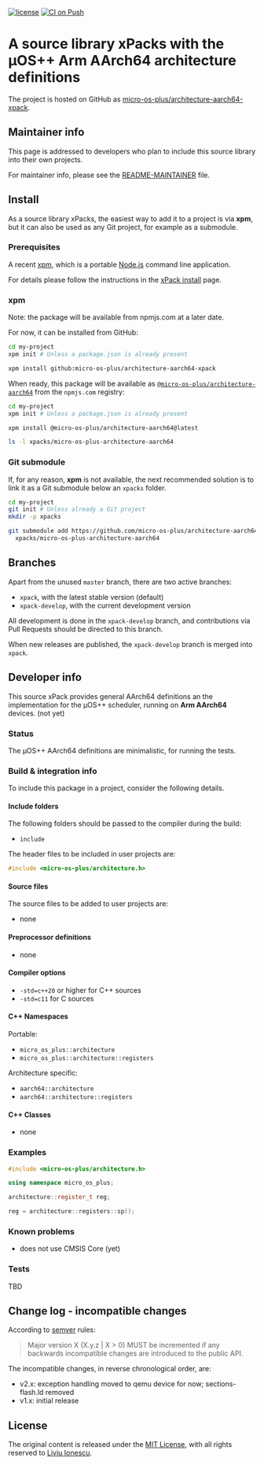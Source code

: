 [![license](https://img.shields.io/github/license/micro-os-plus/architecture-aarch64-xpack)](https://github.com/micro-os-plus/architecture-aarch64-xpack/blob/xpack/LICENSE)
[![CI on Push](https://github.com/micro-os-plus/architecture-aarch64-xpack/workflows/CI%20on%20Push/badge.svg)](https://github.com/micro-os-plus/architecture-aarch64-xpack/actions?query=workflow%3A%22CI+on+Push%22)

# A source library xPacks with the µOS++ Arm AArch64 architecture definitions

The project is hosted on GitHub as
[micro-os-plus/architecture-aarch64-xpack](https://github.com/micro-os-plus/architecture-aarch64-xpack).

## Maintainer info

This page is addressed to developers who plan to include this source
library into their own projects.

For maintainer info, please see the
[README-MAINTAINER](README-MAINTAINER.md) file.

## Install

As a source library xPacks, the easiest way to add it to a project is via
**xpm**, but it can also be used as any Git project, for example as a submodule.

### Prerequisites

A recent [xpm](https://xpack.github.io/xpm/),
which is a portable [Node.js](https://nodejs.org/) command line application.

For details please follow the instructions in the
[xPack install](https://xpack.github.io/install/) page.

### xpm

Note: the package will be available from npmjs.com at a later date.

For now, it can be installed from GitHub:

```sh
cd my-project
xpm init # Unless a package.json is already present

xpm install github:micro-os-plus/architecture-aarch64-xpack
```

When ready, this package will be available as
[`@micro-os-plus/architecture-aarch64`](https://www.npmjs.com/package/@micro-os-plus/architecture-aarch64)
from the `npmjs.com` registry:

```sh
cd my-project
xpm init # Unless a package.json is already present

xpm install @micro-os-plus/architecture-aarch64@latest

ls -l xpacks/micro-os-plus-architecture-aarch64
```

### Git submodule

If, for any reason, **xpm** is not available, the next recommended
solution is to link it as a Git submodule below an `xpacks` folder.

```sh
cd my-project
git init # Unless already a Git project
mkdir -p xpacks

git submodule add https://github.com/micro-os-plus/architecture-aarch64-xpack.git \
  xpacks/micro-os-plus-architecture-aarch64
```

## Branches

Apart from the unused `master` branch, there are two active branches:

- `xpack`, with the latest stable version (default)
- `xpack-develop`, with the current development version

All development is done in the `xpack-develop` branch, and contributions via
Pull Requests should be directed to this branch.

When new releases are published, the `xpack-develop` branch is merged
into `xpack`.

## Developer info

This source xPack provides general AArch64 definitions an
the implementation for the µOS++ scheduler,
running on **Arm AArch64** devices. (not yet)

### Status

The µOS++ AArch64 definitions are minimalistic, for running the tests.

### Build & integration info

To include this package in a project, consider the following details.

#### Include folders

The following folders should be passed to the compiler during the build:

- `include`

The header files to be included in user projects are:

```c++
#include <micro-os-plus/architecture.h>
```

#### Source files

The source files to be added to user projects are:

- none

#### Preprocessor definitions

- none

#### Compiler options

- `-std=c++20` or higher for C++ sources
- `-std=c11` for C sources

#### C++ Namespaces

Portable:

- `micro_os_plus::architecture`
- `micro_os_plus::architecture::registers`

Architecture specific:

- `aarch64::architecture`
- `aarch64::architecture::registers`

#### C++ Classes

- none

### Examples

```c++
#include <micro-os-plus/architecture.h>

using namespace micro_os_plus;

architecture::register_t reg;

reg = architecture::registers::sp();
```

### Known problems

- does not use CMSIS Core (yet)

### Tests

TBD

## Change log - incompatible changes

According to [semver](https://semver.org) rules:

> Major version X (X.y.z | X > 0) MUST be incremented if any
backwards incompatible changes are introduced to the public API.

The incompatible changes, in reverse chronological order,
are:

- v2.x: exception handling moved to qemu device for now;
  sections-flash.ld removed
- v1.x: initial release

## License

The original content is released under the
[MIT License](https://opensource.org/licenses/MIT/),
with all rights reserved to
[Liviu Ionescu](https://github.com/ilg-ul/).
